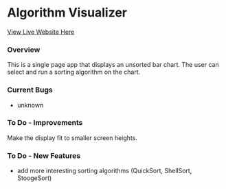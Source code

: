 # Algorithm Visualizer

[View Live Website Here](http://mattsegal.xyz/sort)

### Overview
This is a single page app that displays an unsorted bar chart. The user can select and run a sorting algorithm on the chart.
  
### Current Bugs
* unknown
  
### To Do - Improvements
Make the display fit to smaller screen heights.
  
### To Do - New Features
* add more interesting sorting algorithms (QuickSort, ShellSort, StoogeSort)
